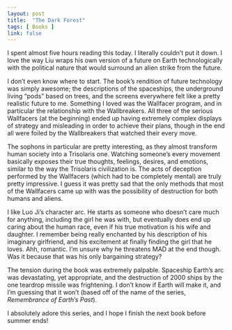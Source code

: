```yaml
---
layout: post
title:  "The Dark Forest"
tags: [ Books ]
link: false
---
```


I spent almost five hours reading this today. I literally couldn’t put it down. I love the way Liu wraps his own version of a future on Earth technologically with the political nature that would surround an alien strike from the future.

I don’t even know where to start. The book’s rendition of future technology was simply awesome; the descriptions of the spaceships, the underground living “pods” based on trees, and the screens everywhere felt like a pretty realistic future to me. Something I loved was the Wallfacer program, and in particular the relationship with the Wallbreakers. All three of the serious Wallfacers (at the beginning) ended up having extremely complex displays of strategy and misleading in order to achieve their plans, though in the end all were foiled by the Wallbreakers that watched their every move.

The sophons in particular are pretty interesting, as they almost transform human society into a Trisolaris one. Watching someone’s every movement basically exposes their true thoughts, feelings, desires, and emotions, similar to the way the Trisolaris civilization is. The acts of deception performed by the Wallfacers (which had to be completely mental) are truly pretty impressive. I guess it was pretty sad that the only methods that most of the Wallfacers came up with was the possibility of destruction for both humans and aliens.

I like Luo Ji’s character arc. He starts as someone who doesn’t care much for anything, including the girl he was with, but eventually does end up caring about the human race, even if his true motivation is his wife and daughter. I remember being really enchanted by his description of his imaginary girlfriend, and his excitement at finally finding the girl that he loves. Ahh, romantic. I’m unsure why he threatens MAD at the end though. Was it because that was his only bargaining strategy?

The tension during the book was extremely palpable. Spaceship Earth’s arc was devastating, yet appropriate, and the destruction of 2000 ships by the one teardrop missile was frightening. I don’t know if Earth will make it, and I’m guessing that it won’t (based off of the name of the series, *Remembrance of Earth’s Past*).

I absolutely adore this series, and I hope I finish the next book before summer ends!